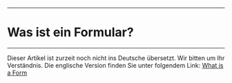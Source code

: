 ****
# Was ist ein Formular?
---
Dieser Artikel ist zurzeit noch nicht ins Deutsche übersetzt. Wir bitten um Ihr Verständnis. Die englische Version finden Sie unter folgendem Link: [What is a Form](https://help.toladata.com/en/form-library/what-is-a-form.html)










